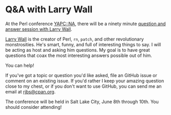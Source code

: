 # Q&A with Larry Wall

At the Perl conference [YAPC::NA](http://yapcna.org/), there will be a ninety
minute [question and answer session with Larry
Wall](http://www.yapcna.org/yn2015/event/1693).

[Larry Wall](https://en.wikipedia.org/wiki/Larry_Wall) is the creator of Perl,
`rn`, `patch`, and other revolutionary monstrosities.  He's smart, funny, and
full of interesting things to say.  I will be acting as host and asking him
questions.  My goal is to have great questions that coax the most interesting
answers possible out of him.

You can help!

If you've got a topic or question you'd like asked, file an GitHub issue
or comment on an existing issue.  If you'd rather I keep your amazing question
close to my chest, or if you don't want to use GitHub, you can send me an email
at rjbs@cpan.org.

The conference will be held in Salt Lake City, June 8th through 10th.  You
should consider attending!
